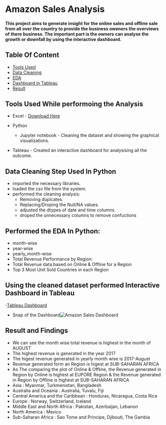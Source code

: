 # Amazon Sales Analysis 

#### This project aims to generate insight for the online sales and offline sale from all over the country to provide the business oweners the overviews of there business. The important part is the owners can analyse the growth or downfall by using the interactive dashboard.

## Table Of Content 
- [Tools Used](#tools-used-while-performoing-the-analysis)
- [Data Cleaning](#data-cleaning-step-used-in-python)
- [EDA](#performed-the-eda-in-python)
- [Dashboard in Tableau](#using-the-cleaned-dataset-performed-interactive-dashboard-in-tableau)
- [Result](#result-and-findings)

## Tools Used While performoing the Analysis
- Excel - [Download Here](https://drive.google.com/file/d/10sofXyF6NjwN6ngLyFfiPI-CUDpeqaN_/view)

- Python
  - Jupyter notebook - Cleaning the dataset and showing the graphical visualizations.

- Tableau - Created an interactive dashboard for analysising all the outcome.
  

## Data Cleaning Step Used In Python 
- imported the necessary libraries.
- loaded the csv file from the system.
- performed the cleaning analysis:
  - Removing duplcates.
  - Replacing/Droping the Null/NA values.
  - adjusted the dtypes of date and time columns.
  - droped the unnecessary columns to remove confuctions

## Performed the EDA In Python:
- month-wise
- year-wise
- yearly_month-wise
- Total Revenue Performance by Region:
- Total Revenue data based on Online & Offline for a Region
- Top 3 Most Unit Sold Countries in each Region 

## Using the cleaned dataset performed Interactive Dashboard in Tableau
-[Tableau Dashboard](https://public.tableau.com/app/profile/sonu.kachhap)
- Snap of the Dashboard![Amazon Sales Dashboard](https://github.com/Sonu-77/Amazon-_sales-dataset/assets/166591588/4bdc1ae9-0294-46a6-b037-0bc41707dceb)


## Result and Findings
- We can see the month wise total revenue is highest in the month of AUGUST
- The highest revenue is generated in the year 2017
- The higest revenue generated in yearly month wise is 2017-August
- Revenue generated form an Region is higest at SUB-SAHARAN AFRICA
- As The comparing the plot of Online & Offline, the Revenue generated in Region by Online is highest at  EUPORE Region & the Revenue generated in Region by Offline is highest at SUB-SAHARAN AFRICA
- Asia : Myanmar, Turkmenistan, Bangladesh
- Australia and Oceania : Australia, Tuvalu, Fiji
- Central America and the Caribbean : Honduras, Nicaragua, Costa Rica
- Europe : Norway, Switzerland, Iceland
- Middle East and North Africa : Pakistan, Azerbaijan, Lebanon
- North America : Mexico
- Sub-Saharan Africa : Sao Tome and Principe, Djibouti, The Gambia
